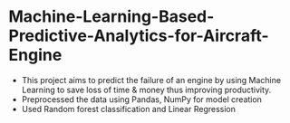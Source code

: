 # Machine-Learning-Based-Predictive-Analytics-for-Aircraft-Engine

- This project aims to predict the failure of an engine by using Machine Learning to save loss of time & money thus
improving productivity.
- Preprocessed the data using Pandas, NumPy for model creation
- Used Random forest classification and Linear Regression
